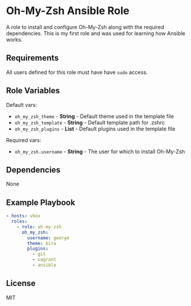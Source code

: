 Oh-My-Zsh Ansible Role
=========

A role to install and configure Oh-My-Zsh along with the required dependencies.
This is my first role and was used for learning how Ansible works.

Requirements
------------

All users defined for this role must have have `sudo` access.

Role Variables
--------------

Default vars:
- `oh_my_zsh_theme` - **String** - Default theme used in the template file
- `oh_my_zsh_template` - **String** - Default template path for .zshrc
- `oh_my_zsh_plugins` - **List** - Default plugins used in the template file

Required vars:
- `oh_my_zsh.username` - **String** - The user for which to install Oh-My-Zsh

Dependencies
------------

None

Example Playbook
----------------

```yml
- hosts: vbox
  roles:
    - role: oh-my-zsh
      oh_my_zsh:
        username: george
        theme: bira
        plugins:
          - git
          - vagrant
          - ansible
```

License
-------

MIT